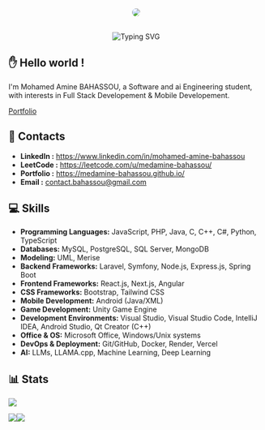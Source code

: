

<div align="center" style="width:100%; border-radius: 20px;overflow: hidden;">
  <img style="border-radius: 20px; overflow: hidden;" src="https://github.com/user-attachments/assets/cbb0b04d-e70d-42bc-8b21-f23527cf11cb"/>
</div>

<br/>
<p align="center">
  <a><img src="https://readme-typing-svg.demolab.com?font=Jersey+15&size=33&pause=1000&color=6E6E6E&center=true&width=435&lines=Mohamed+Amine+BAHASSOU;Software+%26+AI+Engineering+student" alt="Typing SVG" /></a>
</p>

## ✋ Hello world !
I'm Mohamed Amine BAHASSOU, a Software and ai Engineering student, with interests in Full Stack Developement & Mobile Developement.

[Portfolio](https://mohamedaminebahassou.onrender.com/)

## 📇 Contacts
 

* **LinkedIn :** https://www.linkedin.com/in/mohamed-amine-bahassou
* **LeetCode :** https://leetcode.com/u/medamine-bahassou/
* **Portfolio :** https://medamine-bahassou.github.io/
* **Email :** contact.bahassou@gmail.com


## 💻 Skills 

* **Programming Languages:** JavaScript, PHP, Java, C, C++, C#, Python, TypeScript
* **Databases:** MySQL, PostgreSQL, SQL Server, MongoDB
* **Modeling:** UML, Merise
* **Backend Frameworks:** Laravel, Symfony, Node.js, Express.js, Spring Boot
* **Frontend Frameworks:** React.js, Next.js, Angular
* **CSS Frameworks:** Bootstrap, Tailwind CSS
* **Mobile Development:** Android (Java/XML)
* **Game Development:** Unity Game Engine
* **Development Environments:** Visual Studio, Visual Studio Code, IntelliJ IDEA, Android Studio, Qt Creator (C++)
* **Office & OS:** Microsoft Office, Windows/Unix systems
* **DevOps & Deployment:** Git/GitHub, Docker, Render, Vercel
* **AI:** LLMs, LLAMA.cpp, Machine Learning, Deep Learning

## 📊 Stats
 

<a style="user-select: none;"  ><img src="https://komarev.com/ghpvc/?username=Medamine-Bahassou"/></a>

<div style=" display: flex;" align="center">
  <img src="https://leetcard.jacoblin.cool/medamine-bahassou?border=0&radius=20" />
  <img src="https://github-readme-stats.vercel.app/api?username=medamine-bahassou&show_icons=true&theme=dark&border_radius=20&hide_border=true&card_width=500px&rank_icon=github" />
</div>

